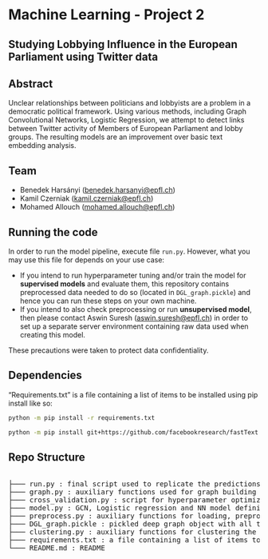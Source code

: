 # Machine Learning - Project 2

## Studying Lobbying Influence in the European Parliament using Twitter data

## Abstract

Unclear relationships between politicians and lobbyists  are  a  problem  in  a  democratic  political  framework. Using  various  methods, including Graph Convolutional Networks, Logistic Regression, we  attempt  to  detect  links  between Twitter activity of Members of European Parliament and lobby groups.  The  resulting  models  are  an  improvement  over  basic text embedding  analysis.

## Team

   - Benedek Harsányi (benedek.harsanyi@epfl.ch)
   - Kamil Czerniak (kamil.czerniak@epfl.ch)
   - Mohamed Allouch (mohamed.allouch@epfl.ch)

## Running the code

In order to run the model pipeline, execute file `run.py`. However, what you may use this file for depends on your use case:

  - If you intend to run hyperparameter tuning and/or train the model for **supervised models** and evaluate them, this repository contains preprocessed data needed to do so (located in `DGL_graph.pickle`) and hence you can run these steps on your own machine.
  - If you intend to also check preprocessing or run **unsupervised model**, then please contact Aswin Suresh (aswin.suresh@epfl.ch) in order to set up a separate server environment containing raw data used when creating this model.

These precautions were taken to protect data confidentiality.

## Dependencies
  
  “Requirements.txt” is a file containing a list of items to be installed using pip install like so:

```bash
python -m pip install -r requirements.txt
```
```bash
python -m pip install git+https://github.com/facebookresearch/fastText.git
```
## Repo Structure

<pre>  
├─── run.py : final script used to replicate the predictions in our report
├─── graph.py : auxiliary functions used for graph building
├─── cross_validation.py : script for hyperparameter optimization with cross validation
├─── model.py : GCN, Logistic regression and NN model definitions and training loop
├─── preprocess.py : auxiliary functions for loading, preprocessing tha data
├─── DGL_graph.pickle : pickled deep graph object with all the embeddings
├─── clustering.py : auxiliary functions for clustering the graph and for topic discovery
├─── requirements.txt : a file containing a list of items to be installed
└─── README.md : README
</pre>